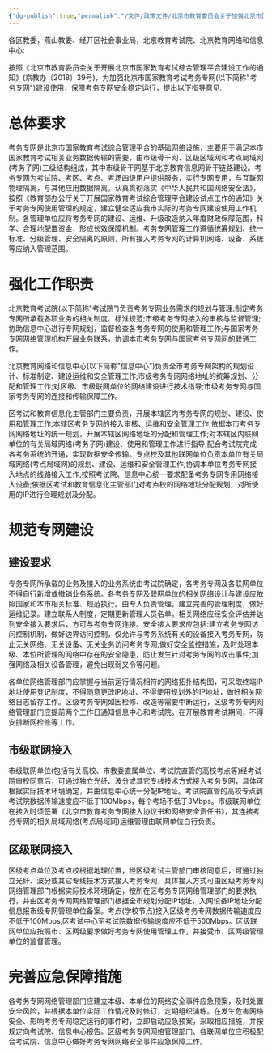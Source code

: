 ```yaml
---
{"dg-publish":true,"permalink":"/文件/政策文件/北京市教育委员会关于加强北京市国家教育考试考务专网建设使用的指导意见/"}
---
```


各区教委，燕山教委、经开区社会事业局，北京教育考试院、北京教育网络和信息中心:

按照《北京市教育委员会关于开展北京市国家教育考试综合管理平合建设工作的通知》(京教办〔2018〕39号)，为加强北京市国家教育考试考务专网(以下简称"考务专网")建设使用，保障考务专网安全稳定运行，提出以下指导意见:

# 总体要求

考务专网是北京市国家教育考试综合管理平合的基础网络设施，主要用于满足本市国家教育考试相关业务数据传输的需要，由市级骨千网、区级区域网和考点局域网(考务子网)三级结构组成，其中市级骨干网基于北京教育信息网骨干链路建设。考务专网为考试院、考区、考点、考场四级用户提供服务，实行专网专用，与互联网物理隔离，与其他应用数据隔离。认真贯彻落实《中华人民共和国网络安全法》，按照《教育部办公厅关于开展国家教育考试综合管理平合建设试点工作的通知》关于考务专网使用管理的规定，建立健全适应我市实际的考务专网建设使用工作机制。各管理单位应将考务专网的建设、运维、升级改造纳入年度财政保障范围，科学、合理地配置资金，形成长效保障机制。考务专网管理工作遵循统筹规划、统一标准、分级管理、安全隔离的原则，所有接入考务专网的计算机网络、设备、系统等应纳入管理范围。

# 强化工作职责

北京教育考试院(以下简称"考试院")负责考务专网业务需求的规划与管理;制定考务专网所承载各项业务的相关制度、标淮规范;市级考务专网接入的审核与监督管理;协助信息中心进行专网规划，监督检查各考务专网的使用和管理工作;与国家考务专网网络管理机构开展业务联系，协调本市考务专网与国家考务专网间的联通工作。

北京教育网络和信息中心(以下简称"信息中心")负责全市考务专网架构的规划设计、标准制定、建设运维和安全管理工作;市级考务专网网络地址的统筹规划、分配和管理工作;对区级、市级联网单位的网络建设进行技术指导;市级考务专网与国家考务专网的连接和传输保障工作。

区考试和教育信息化主管部门主要负责，开展本辖区内考务专网的规划、建设、使用和管理工作;本辖区考务专网的接入审核、运维和安全管理工作;依据本市考务专网网络地址的统一规划，开展本辖区网络地址的分配和管理工作;对本辖区内联网单位的有关局域网络(考务子网)建设、使用和管理工作进行指导;配合考试院完成各考务系统的开通，实现数据安全传输。专点校及其他联网单位负责本单位有关局域网络(考点局域网)的规划、建设、运维和安全管理工作;协调本单位考务专网接入地点的线路接入工作;按照考试院、信息中心统一要求配备考务专网专用网络接入设备;依据区考试和教育信息化主管部门对考点校的网络地址分配规划，对所使用的IP进行合理规划及分配。

# 规范专网建设

## 建设要求

专务专网所承载的业务及接入的业务系统由考试院确定，各考务专网及各联网单位不得自行新增或撤销业务系统。各考务专网及联网单位的相关网络设计与建设应依照国家和本市相关标准、规范执行。由专人负责管理，建立完善的管理制度，做好运维记录。建立联系人制度，定期更新管理人员名单。相关网络应经安全评估并达到安全接入要求后，方可与考务专网连接。安全接人要求应包括:建立考务专网访问控制机制，做好边界访问控制，仅允许与考务系统有关的设备接入考务专网，防止无关网络、无关设备、无关业务访问考务专网;做好安全监控措施，及时处理本级、本位所管理的网络中存在的安全隐患，防止发生针对考务专网的攻击事件;加强网络及相关设备管理，避免出现弱又令等问题。

各单位网络管理部门应掌握与当前运行情况相符的网络拓扑结构图，可采取终端IP地址使用登记制度，不得随意更改IP地址、不得使用规划外的IP地址，做好相关网络日志留存工作。区级考务专网如因检修、改造等需要中断运行，区级考务专网网络管理部门应提前两个工作日通知信息中心和考试院。在开展教育考试期间，不得安排断网检修等工作。

## 市级联网接入

市级联网单位(包括有关高校、市教委直属单位、考试院直管的高校考点等)经考试院审校同意后，可通过独立光纤、波分或其它专线技术方式接入考务专网，具体可根据实际技术环境确定，并由信息中心统一分配IP地址。考试院直管的高校专点到考试院数据传输速度应不低于100Mbps，每个考场不低于3Mbps。市级联网单位在接入时须签署《北京市教育考务专网接入协议书和网络安全责任书》，其连接考务专网的相关局域网络(考点局域网)运维管理由联网单位白行负责。

## 区级联网接入

区级考点单位及考点校根据地理位置，经区级考试主管部门审核同意后，可通过独立光纤、波分或其它专线技术方式接入考务专网，具体接入方式可由区级考务专网网络管理部门根据实际技术环境确定，按所在区考务专网网络管理部门的要求执行，并由区考务专网网络管理部门根据全市规划分配IP地址，入网设备IP地址分配信息报市级专网管理单位备案。考点(学校节点)接入区级考务专网数据传输速度应不低于100Mbps,区考试中心至考试院数据传输速度应不低于500Mbps。区级联网单位应按照市、区两级要求做好考务专网使用管理工作，并接受市、区两级管理单位的监督管理。

# 完善应急保障措施

各考务专网网络管理部门应建立本级、本单位的网络安全事件应急预案，及时处置安全风险，并根据本单位实际工作情况及时修订，定期组织演练。在发生危害网络安全、影响考务专网稳定运行的事件时，立即启动应急预案，采取相应措施，并按规定向考试院、信息中心报告。区级考务专网网络管理部门、各联网单位应积极配合考试院、信息中心做好考务专网网络安全事件应急保障工作。